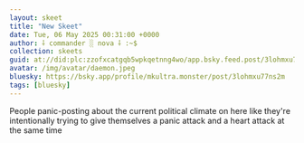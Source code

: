 ```yaml
---
layout: skeet
title: "New Skeet"
date: Tue, 06 May 2025 00:31:00 +0000
author: ⸸ commander ░ nova ⸸ :~$
collection: skeets
guid: at://did:plc:zzofxcatgqb5wpkqetnng4wo/app.bsky.feed.post/3lohmxu77ns2m
avatar: /img/avatar/daemon.jpeg
bluesky: https://bsky.app/profile/mkultra.monster/post/3lohmxu77ns2m
tags: [bluesky]
---
```


People panic-posting about the current political climate on here like they're intentionally trying to give themselves a panic attack and a heart attack at the same time
